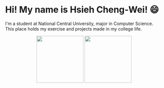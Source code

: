 # Hi! My name is Hsieh Cheng-Wei! :smile:
I'm a student at National Central University, major in Computer Science. This place holds my exercise and projects made in my college life. 

<div align="center">
  <img src="https://github-readme-stats.vercel.app/api?username=BlackWaterGua&count_private=true&show_icons=true&theme=vue-dark&bg_color=0d1117&include_all_commits=false&border_radius=15&hide_border=false" height=150>
  <img src="https://github-readme-stats.vercel.app/api/top-langs/?username=BlackWaterGua&layout=compact&theme=vue-dark&show_icons=true&bg_color=0d1117&include_all_commits=true&border_radius=15&hide_border=false&langs_count=8&hide=HTML,CSS,Batchfile&count_private=frue" height=150>
</div>
